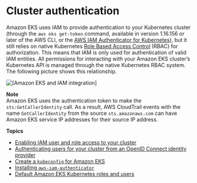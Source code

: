 # Cluster authentication<a name="managing-auth"></a>

Amazon EKS uses IAM to provide authentication to your Kubernetes cluster \(through the  `aws eks get-token`  command, available in version 1\.16\.156 or later of the AWS CLI, or the [AWS IAM Authenticator for Kubernetes](https://github.com/kubernetes-sigs/aws-iam-authenticator)\), but it still relies on native Kubernetes [Role Based Access Control](https://kubernetes.io/docs/admin/authorization/rbac/) \(RBAC\) for authorization\. This means that IAM is only used for authentication of valid IAM entities\. All permissions for interacting with your Amazon EKS cluster’s Kubernetes API is managed through the native Kubernetes RBAC system\. The following picture shows this relationship\.

![\[Amazon EKS and IAM integration\]](http://docs.aws.amazon.com/eks/latest/userguide/images/eks-iam.png)

**Note**  
Amazon EKS uses the authentication token to make the `sts:GetCallerIdentity` call\. As a result, AWS CloudTrail events with the name `GetCallerIdentity` from the source `sts.amazonaws.com` can have Amazon EKS service IP addresses for their source IP address\.

**Topics**
+ [Enabling IAM user and role access to your cluster](add-user-role.md)
+ [Authenticating users for your cluster from an OpenID Connect identity provider](authenticate-oidc-identity-provider.md)
+ [Create a `kubeconfig` for Amazon EKS](create-kubeconfig.md)
+ [Installing `aws-iam-authenticator`](install-aws-iam-authenticator.md)
+ [Default Amazon EKS Kubernetes roles and users](default-roles-users.md)